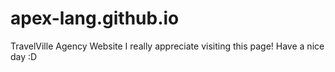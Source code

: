 # apex-lang.github.io
TravelVille Agency Website 
I really appreciate visiting this page! Have a nice day :D
